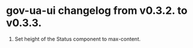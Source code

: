 # gov-ua-ui changelog from v0.3.2. to v0.3.3.

1. Set height of the Status component to max-content.
